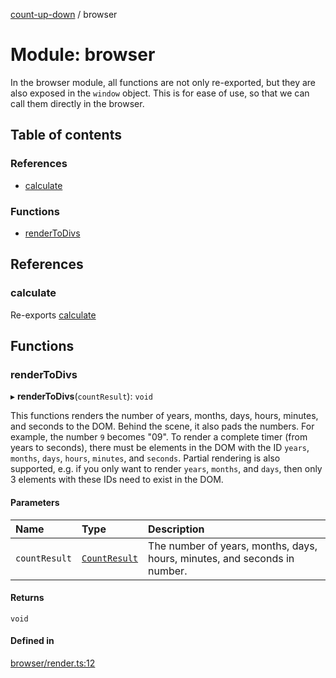 [count-up-down](../README.md) / browser

# Module: browser

In the browser module, all functions are not only re-exported, but they are also exposed
in the `window` object. This is for ease of use, so that we can call them directly in the browser.

## Table of contents

### References

- [calculate](browser.md#calculate)

### Functions

- [renderToDivs](browser.md#rendertodivs)

## References

### calculate

Re-exports [calculate](common_calculate.md#calculate)

## Functions

### renderToDivs

▸ **renderToDivs**(`countResult`): `void`

This functions renders the number of years, months, days, hours, minutes, and seconds to the DOM.
Behind the scene, it also pads the numbers. For example, the number `9` becomes "09". To render a complete
timer (from years to seconds), there must be elements in the DOM with the ID `years`, `months`, `days`, `hours`,
`minutes`, and `seconds`. Partial rendering is also supported, e.g. if you only want to render `years`, `months`,
and `days`, then only 3 elements with these IDs need to exist in the DOM.

#### Parameters

| Name | Type | Description |
| :------ | :------ | :------ |
| `countResult` | [`CountResult`](../interfaces/common_types.CountResult.md) | The number of years, months, days, hours, minutes, and seconds in number. |

#### Returns

`void`

#### Defined in

[browser/render.ts:12](https://github.com/imballinst/count-up-down/blob/main/src/browser/render.ts#L12)
